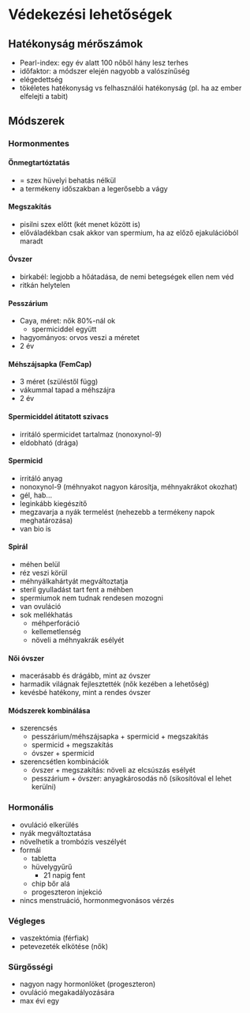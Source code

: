 # Védekezési lehetőségek

## Hatékonyság mérőszámok

- Pearl-index: egy év alatt 100 nőből hány lesz terhes
- időfaktor: a módszer elején nagyobb a valószínűség
- elégedettség
- tökéletes hatékonyság vs felhasználói hatékonyság (pl. ha az ember elfelejti a tabit)

## Módszerek

### Hormonmentes

#### Önmegtartóztatás 

- = szex hüvelyi behatás nélkül
- a termékeny időszakban a legerősebb a vágy

#### Megszakítás

- pisilni szex előtt (két menet között is)
- előváladékban csak akkor van spermium, ha az előző ejakulációból maradt

#### Óvszer

- birkabél: legjobb a hőátadása, de nemi betegségek ellen nem véd
- ritkán helytelen

#### Pesszárium

- Caya, méret: nők 80%-nál ok
	- spermiciddel együtt
- hagyományos: orvos veszi a méretet
- 2 év

#### Méhszájsapka (FemCap)

- 3 méret (szüléstől függ)
- vákummal tapad a méhszájra
- 2 év

#### Spermiciddel átitatott szivacs

- irritáló spermicidet tartalmaz (nonoxynol-9)
- eldobható (drága)

#### Spermicid

- irritáló anyag
- nonoxynol-9 (méhnyakot nagyon károsítja, méhnyakrákot okozhat)
- gél, hab...
- leginkább kiegészítő
- megzavarja a nyák termelést (nehezebb a termékeny napok meghatározása)
- van bio is

#### Spirál

- méhen belül
- réz veszi körül
- méhnyálkahártyát megváltoztatja
- steril gyulladást tart fent a méhben
- spermiumok nem tudnak rendesen mozogni
- van ovuláció
- sok mellékhatás
	- méhperforáció
	- kellemetlenség
	- növeli a méhnyakrák esélyét

#### Női óvszer

- macerásabb és drágább, mint az óvszer
- harmadik világnak fejlesztették (nők kezében a lehetőség)
- kevésbé hatékony, mint a rendes óvszer

#### Módszerek kombinálása

- szerencsés
	- pesszárium/méhszájsapka + spermicid + megszakítás
	- spermicid + megszakítás
	- óvszer + spermicid
- szerencsétlen kombinációk
	- óvszer + megszakítás: növeli az elcsúszás esélyét
	- pesszárium + óvszer: anyagkárosodás nő (sikosítóval el lehet kerülni)

### Hormonális

- ovuláció elkerülés
- nyák megváltoztatása
- növelhetik a trombózis veszélyét
- formái
	- tabletta
	- hüvelygyűrű
		- 21 napig fent
	- chip bőr alá
	- progeszteron injekció
- nincs menstruáció, hormonmegvonásos vérzés

### Végleges

- vaszektómia (férfiak)
- petevezeték elkötése (nők)

### Sürgősségi

- nagyon nagy hormonlöket (progeszteron)
- ovuláció megakadályozására
- max évi egy
